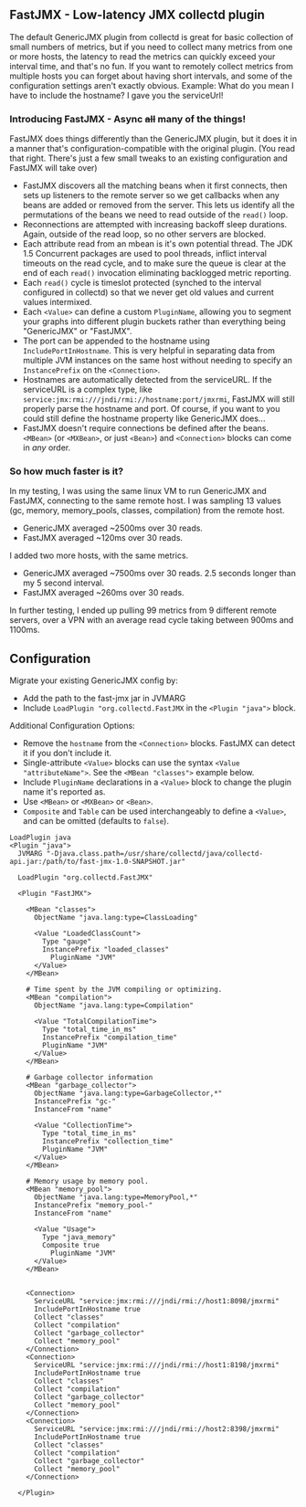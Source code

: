 ## FastJMX - Low-latency JMX collectd plugin

The default GenericJMX plugin from collectd is great for basic collection of small numbers of metrics, but if you need to collect many metrics from one 
or more hosts, the latency to read the metrics can quickly exceed your interval time, and that's no fun. If you want to remotely collect metrics from
multiple hosts you can forget about having short intervals, and some of the configuration settings aren't exactly obvious. 
Example: What do you mean I have to include the hostname? I gave you the serviceUrl!

### Introducing FastJMX - Async ~~all~~ many of the things!

FastJMX does things differently than the GenericJMX plugin, but it does it in a manner that's configuration-compatible with the original plugin.
(You read that right. There's just a few small tweaks to an existing configuration and FastJMX will take over)

* FastJMX discovers all the matching beans when it first connects, then sets up listeners to the remote server so we get callbacks when any beans are added or removed from the server. This lets us identify all the permutations of the beans we need to read outside of the `read()` loop.
* Reconnections are attempted with increasing backoff sleep durations. Again, outside of the read loop, so no other servers are blocked.
* Each attribute read from an mbean is it's own potential thread. The JDK 1.5 Concurrent packages are used to pool threads, inflict interval timeouts on the read cycle, and to make sure the queue is clear at the end of each `read()` invocation eliminating backlogged metric reporting.
* Each `read()` cycle is timeslot protected (synched to the interval configured in collectd) so that we never get old values and current values intermixed.
* Each `<Value>` can define a custom `PluginName`, allowing you to segment your graphs into different plugin buckets rather than everything being "GenericJMX" or "FastJMX".
* The port can be appended to the hostname using `IncludePortInHostname`. This is very helpful in separating data from multiple JVM instances on the same host without needing to specify an `InstancePrefix` on the `<Connection>`.
* Hostnames are automatically detected from the serviceURL. If the serviceURL is a complex type, like `service:jmx:rmi:///jndi/rmi://hostname:port/jmxrmi`, FastJMX will still properly parse the hostname and port. Of course, if you want to you could still define the hostname property like GenericJMX does...
* FastJMX doesn't require connections be defined after the beans. `<MBean>` (or `<MXBean>`, or just `<Bean>`) and `<Connection>` blocks can come in _any_ order.

### So how much faster is it?

In my testing, I was using the same linux VM to run GenericJMX and FastJMX, connecting to the same remote host. I was sampling 13 values (gc, memory, memory_pools, classes, compilation) from the remote host.

* GenericJMX averaged ~2500ms over 30 reads.
* FastJMX averaged ~120ms over 30 reads.

I added two more hosts, with the same metrics.

* GenericJMX averaged ~7500ms over 30 reads. 2.5 seconds longer than my 5 second interval.
* FastJMX averaged ~260ms over 30 reads.

In further testing, I ended up pulling 99 metrics from 9 different remote servers, over a VPN with an average read cycle taking between 900ms and 1100ms.

## Configuration
Migrate your existing GenericJMX config by:

* Add the path to the fast-jmx jar in JVMARG
* Include `LoadPlugin "org.collectd.FastJMX` in the `<Plugin "java">` block.

Additional Configuration Options:

* Remove the `hostname` from the `<Connection>` blocks. FastJMX can detect it if you don't include it.
* Single-attribute `<Value>` blocks can use the syntax `<Value "attributeName">`. See the `<MBean "classes">` example below.
* Include `PluginName` declarations in a `<Value>` block to change the plugin name it's reported as.
* Use `<MBean>` or `<MXBean>` or `<Bean>`.
* `Composite` and `Table` can be used interchangeably to define a `<Value>`, and can be omitted (defaults to `false`).

```
LoadPlugin java
<Plugin "java">
  JVMARG "-Djava.class.path=/usr/share/collectd/java/collectd-api.jar:/path/to/fast-jmx-1.0-SNAPSHOT.jar"
  
  LoadPlugin "org.collectd.FastJMX"

  <Plugin "FastJMX">
  
    <MBean "classes">
      ObjectName "java.lang:type=ClassLoading"

      <Value "LoadedClassCount">
        Type "gauge"
        InstancePrefix "loaded_classes"
	      PluginName "JVM"
      </Value>
    </MBean>

    # Time spent by the JVM compiling or optimizing.
    <MBean "compilation">
      ObjectName "java.lang:type=Compilation"

      <Value "TotalCompilationTime">
        Type "total_time_in_ms"
        InstancePrefix "compilation_time"
      	PluginName "JVM"
      </Value>
    </MBean>

    # Garbage collector information
    <MBean "garbage_collector">
      ObjectName "java.lang:type=GarbageCollector,*"
      InstancePrefix "gc-"
      InstanceFrom "name"

      <Value "CollectionTime">
        Type "total_time_in_ms"
        InstancePrefix "collection_time"
      	PluginName "JVM"
      </Value>
    </MBean>

    # Memory usage by memory pool.
    <MBean "memory_pool">
      ObjectName "java.lang:type=MemoryPool,*"
      InstancePrefix "memory_pool-"
      InstanceFrom "name"

      <Value "Usage">
        Type "java_memory"
        Composite true
	      PluginName "JVM"
      </Value>
    </MBean>


    <Connection>
      ServiceURL "service:jmx:rmi:///jndi/rmi://host1:8098/jmxrmi"
      IncludePortInHostname true
      Collect "classes"
      Collect "compilation"
      Collect "garbage_collector"
      Collect "memory_pool"
    </Connection>
    <Connection>
      ServiceURL "service:jmx:rmi:///jndi/rmi://host1:8198/jmxrmi"
      IncludePortInHostname true
      Collect "classes"
      Collect "compilation"
      Collect "garbage_collector"
      Collect "memory_pool"
    </Connection>
    <Connection>
      ServiceURL "service:jmx:rmi:///jndi/rmi://host2:8398/jmxrmi"
      IncludePortInHostname true
      Collect "classes"
      Collect "compilation"
      Collect "garbage_collector"
      Collect "memory_pool"
    </Connection>

  </Plugin>
  ```
